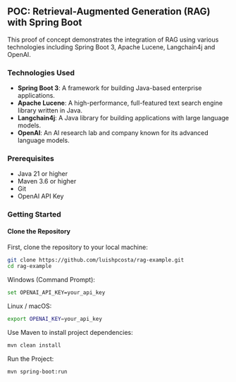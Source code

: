## POC: Retrieval-Augmented Generation (RAG) with Spring Boot

This proof of concept demonstrates the integration of RAG using various technologies including Spring Boot 3, Apache Lucene, Langchain4j and OpenAI.

### Technologies Used

- **Spring Boot 3**: A framework for building Java-based enterprise applications.
- **Apache Lucene**: A high-performance, full-featured text search engine library written in Java.
- **Langchain4j**: A Java library for building applications with large language models.
- **OpenAI**: An AI research lab and company known for its advanced language models.

### Prerequisites

- Java 21 or higher
- Maven 3.6 or higher
- Git
- OpenAI API Key

### Getting Started

#### Clone the Repository

First, clone the repository to your local machine:

```sh
git clone https://github.com/luishpcosta/rag-example.git
cd rag-example
```

Windows (Command Prompt):
```sh
set OPENAI_API_KEY=your_api_key
```

Linux / macOS:

```sh
export OPENAI_KEY=your_api_key
```

Use Maven to install project dependencies:

```sh
mvn clean install
```

Run the Project:

```sh
mvn spring-boot:run
```